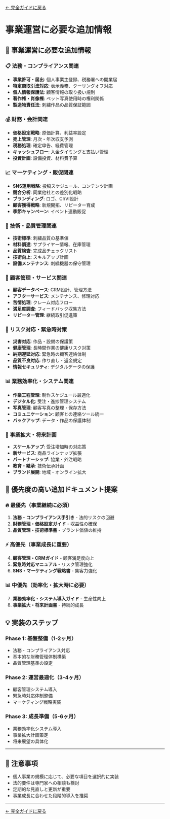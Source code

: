 [← 完全ガイドに戻る](../takis_complete_guide.md)

# 事業運営に必要な追加情報

## 🚀 事業運営に必要な追加情報

### 📋 法務・コンプライアンス関連
- **事業許可・届出**: 個人事業主登録、税務署への開業届
- **特定商取引法対応**: 表示義務、クーリングオフ対応
- **個人情報保護法**: 顧客情報の取り扱い規則
- **著作権・肖像権**: ペット写真使用時の権利関係
- **製造物責任法**: 刺繍作品の品質保証範囲

### 💰 財務・会計関連
- **価格設定戦略**: 原価計算、利益率設定
- **売上管理**: 月次・年次収支予測
- **税務処理**: 確定申告、経費管理
- **キャッシュフロー**: 入金タイミングと支払い管理
- **投資計画**: 設備投資、材料費予算

### 📈 マーケティング・販促関連
- **SNS運用戦略**: 投稿スケジュール、コンテンツ計画
- **競合分析**: 同業他社との差別化戦略
- **ブランディング**: ロゴ、CI/VI設計
- **顧客獲得戦略**: 新規開拓、リピーター育成
- **季節キャンペーン**: イベント連動販促

### 🔧 技術・品質管理関連
- **技術標準**: 刺繍品質の基準値
- **材料調達**: サプライヤー情報、在庫管理
- **品質検査**: 完成品チェックリスト
- **技術向上**: スキルアップ計画
- **設備メンテナンス**: 刺繍機器の保守管理

### 👥 顧客管理・サービス関連
- **顧客データベース**: CRM設計、管理方法
- **アフターサービス**: メンテナンス、修理対応
- **苦情処理**: クレーム対応フロー
- **満足度調査**: フィードバック収集方法
- **リピーター管理**: 継続取引促進策

### 🚨 リスク対応・緊急時対策
- **災害対応**: 作品・設備の保護策
- **健康管理**: 長時間作業の健康リスク対策
- **納期遅延対応**: 緊急時の顧客連絡体制
- **品質不良対応**: 作り直し・返金規定
- **情報セキュリティ**: デジタルデータの保護

### 📊 業務効率化・システム関連
- **作業工程管理**: 制作スケジュール最適化
- **デジタル化**: 受注・進捗管理システム
- **写真管理**: 顧客写真の整理・保存方法
- **コミュニケーション**: 顧客との連絡ツール統一
- **バックアップ**: データ・作品の保護体制

### 🎯 事業拡大・将来計画
- **スケールアップ**: 受注増加時の対応策
- **新サービス**: 商品ラインナップ拡張
- **パートナーシップ**: 協業・外注戦略
- **教育・継承**: 技術伝承計画
- **ブランド展開**: 地域・オンライン拡大

## 📝 優先度の高い追加ドキュメント提案

### 🔥 最優先（事業継続に必須）
1. **法務・コンプライアンス手引き** - 法的リスクの回避
2. **財務管理・価格設定ガイド** - 収益性の確保
3. **品質管理・技術標準書** - ブランド価値の維持

### ⚡ 高優先（事業成長に重要）
4. **顧客管理・CRMガイド** - 顧客満足度向上
5. **緊急時対応マニュアル** - リスク管理強化
6. **SNS・マーケティング戦略書** - 集客力強化

### 📊 中優先（効率化・拡大時に必要）
7. **業務効率化・システム導入ガイド** - 生産性向上
8. **事業拡大・将来計画書** - 持続的成長

## 💡 実装のステップ

### Phase 1: 基盤整備（1-2ヶ月）
- 法務・コンプライアンス対応
- 基本的な財務管理体制構築
- 品質管理基準の設定

### Phase 2: 運営最適化（3-4ヶ月）
- 顧客管理システム導入
- 緊急時対応体制整備
- マーケティング戦略実装

### Phase 3: 成長準備（5-6ヶ月）
- 業務効率化システム導入
- 事業拡大計画策定
- 将来展望の具体化

---

## 📌 注意事項

- 個人事業の規模に応じて、必要な項目を選択的に実装
- 法的要件は専門家への相談も検討
- 定期的な見直しと更新が重要
- 事業成長に合わせた段階的導入を推奨

---

[← 完全ガイドに戻る](../takis_complete_guide.md) 